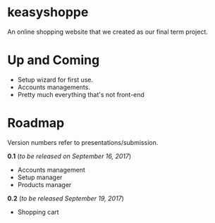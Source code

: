 # keasyshoppe
An online shopping website that we created as our final term project.

# Up and Coming
- Setup wizard for first use.
- Accounts managements.
- Pretty much everything that's not front-end

# Roadmap

Version numbers refer to presentations/submission. 

**0.1** (*to be released on September 16, 2017*)
- Accounts management
- Setup manager
- Products manager

**0.2** (*to be released September 19, 2017*)
- Shopping cart 
